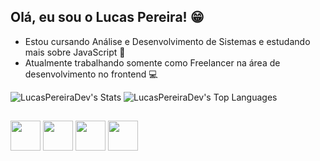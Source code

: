 ## Olá, eu sou o Lucas Pereira! 😁

- Estou cursando Análise e Desenvolvimento de Sistemas e estudando mais sobre JavaScript 👾
- Atualmente trabalhando somente como Freelancer na área de desenvolvimento no frontend 💻


![LucasPereiraDev's Stats](https://github-readme-stats.vercel.app/api?username=LucasPereiraDev&theme=nightowl&show_icons=true&hide_border=false&count_private=true) ![LucasPereiraDev's Top Languages](https://github-readme-stats.vercel.app/api/top-langs/?username=LucasPereiraDev&theme=nightowl&show_icons=true&hide_border=false&layout=compact)

##


<img width='48' src="https://cdn.jsdelivr.net/gh/devicons/devicon@latest/icons/javascript/javascript-original.svg" /> <img width='48' src="https://cdn.jsdelivr.net/gh/devicons/devicon@latest/icons/html5/html5-original.svg" /> <img width='48' src="https://cdn.jsdelivr.net/gh/devicons/devicon@latest/icons/css3/css3-original.svg" /> <img width='48' src="https://cdn.jsdelivr.net/gh/devicons/devicon@latest/icons/mysql/mysql-original.svg" />
          
          
          
          

